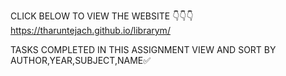 CLICK BELOW TO VIEW THE WEBSITE 👇👇👇
https://tharuntejach.github.io/librarym/

TASKS COMPLETED IN THIS ASSIGNMENT 
VIEW AND SORT BY AUTHOR,YEAR,SUBJECT,NAME✅



